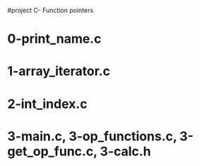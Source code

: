 #project C- Function pointers

# 0-print_name.c
# 1-array_iterator.c
# 2-int_index.c
# 3-main.c, 3-op_functions.c, 3-get_op_func.c, 3-calc.h
